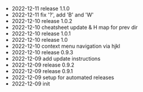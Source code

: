 - 2022-12-11	release 1.1.0
- 2022-12-11	fix '?', add 'B' and 'W'
- 2022-12-10	release 1.0.2
- 2022-12-10	cheatsheet update & H map for prev dir
- 2022-12-10	release 1.0.1
- 2022-12-10	release 1.0
- 2022-12-10	context menu navigation via hjkl
- 2022-12-10	release 0.9.3
- 2022-12-09	add update instructions
- 2022-12-09	release 0.9.2
- 2022-12-09	release 0.9.1
- 2022-12-09	setup for automated releases
- 2022-12-09	init
